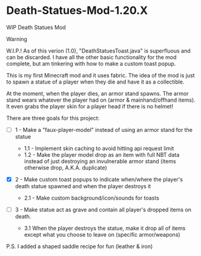 # Death-Statues-Mod-1.20.X
WIP Death Statues Mod

> [!WARNING]
> W.I.P.! As of this verion (1.0), "DeathStatuesToast.java" is superfluous and can be discarded. I have all the other basic functionality for the mod complete, but am tinkering with how to make a custom toast popup.

This is my first Minecraft mod and it uses fabric. The idea of the mod is just to spawn a statue of a player when they die and have it as a collectible.

At the moment, when the player dies, an armor stand spawns. The armor stand wears whatever the player had on (armor & mainhand/offhand items). It even grabs the player skin for a player head if there is no helmet!

There are three goals for this project:

- [ ] 1 - Make a "faux-player-model" instead of using an armor stand for the statue
  * 1.1 - Implement skin caching to avoid hitting api request limit
  * 1.2 -  Make the player model drop as an item with full NBT data instead of just destroying an invulnerable armor stand (items otherwise drop, A.K.A. duplicate)

- [x] 2 - Make custom toast popups to indicate when/where the player's death statue spawned and when the player destroys it
  * 2.1 - Make custom background/icon/sounds for toasts

- [ ] 3 - Make statue act as grave and contain all player's dropped items on death. 
  - 3.1 When the player destroys the statue, make it drop all of items except what you choose to leave on (specific armor/weapons)

P.S. I added a shaped saddle recipe for fun (leather & iron)
